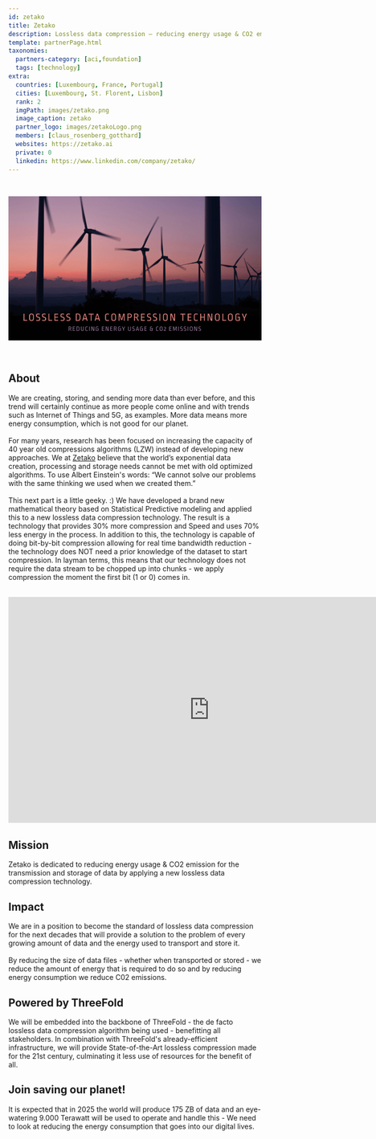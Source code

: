 ```yaml
---
id: zetako
title: Zetako
description: Lossless data compression – reducing energy usage & CO2 emission of the transmission and storage of data.
template: partnerPage.html
taxonomies:
  partners-category: [aci,foundation]
  tags: [technology]
extra:
  countries: [Luxembourg, France, Portugal]
  cities: [Luxembourg, St. Florent, Lisbon]
  rank: 2
  imgPath: images/zetako.png
  image_caption: zetako
  partner_logo: images/zetakoLogo.png
  members: [claus_rosenberg_gotthard]
  websites: https://zetako.ai
  private: 0
  linkedin: https://www.linkedin.com/company/zetako/
---
```


<br/>

![zetako](/images/zetako2.png)

<br/>

## About

We are creating, storing, and sending more data than ever before, and this trend will certainly continue as more people come online and with trends such as Internet of Things and 5G, as examples. More data means more energy consumption, which is not good for our planet.
<br/>
<br/>
For many years, research has been focused on increasing the capacity of 40 year old compressions algorithms (LZW) instead of developing new approaches. We at [Zetako](https://zetako.ai) believe that the world’s exponential data creation, processing and storage needs cannot be met with old optimized algorithms. To use Albert Einstein's words: “We cannot solve our problems with the same thinking we used when we created them.”
<br/>
<br/>
This next part is a little geeky. :) We have developed a brand new mathematical theory based on Statistical Predictive modeling and applied this to a new lossless data compression technology. The result is a technology that provides 30% more compression and Speed and uses 70% less energy in the process. In addition to this, the technology is capable of doing bit-by-bit compression allowing for real time bandwidth reduction - the technology does NOT need a prior knowledge of the dataset to start compression. In layman terms, this means that our technology does not require the data stream to be chopped up into chunks - we apply compression the moment the first bit (1 or 0) comes in.

<BR>

<iframe src="https://player.vimeo.com/video/427718385" width="800" height="450" frameborder="0" allow="autoplay; fullscreen" allowfullscreen></iframe>

<BR>

## Mission

Zetako is dedicated to reducing energy usage &  CO2 emission for the transmission and storage of data by applying a new lossless data compression technology.

## Impact

We are in a position to become the standard of lossless data compression for the next decades that will provide a solution to the problem of every growing amount of data and the energy used to transport and store it.
<br/>
<br/>
By reducing the size of data files - whether when transported or stored - we reduce the amount of energy that is required to do so and by reducing energy consumption we reduce C02 emissions.

## Powered by ThreeFold  

We will be embedded into the backbone of ThreeFold - the de facto lossless data compression algorithm being used - benefitting all stakeholders. In combination with ThreeFold's already-efficient infrastructure, we will provide State-of-the-Art lossless compression made for the 21st century, culminating it less use of resources for the benefit of all.

## Join saving our planet!

It is expected that in 2025 the world will produce 175 ZB of data and an eye-watering 9.000 Terawatt will be used to operate and handle this - We need to look at reducing the energy consumption that goes into our digital lives.

<!-- ## Support this project

Zetako is included in ThreeFold’s [Token Distribution Event (TDE)](https://library.threefold.me/info/tfgrid/#/tdeoverview)</a> for the impact it brings to our planet, humanity and the ThreeFold Grid.
The ThreeFold Token (TFT) represents a unit of capacity on the new Internet and is created only when new capacity is added to the ThreeFold Grid.
Each project on the TDE benefits from TFT fund allocations. You can buy TFT's and support Zetako, and the growth of a new Conscious Internet. -->

<!-- ### Roadmap

- Q1 2021
  - Integrate within ThreeFold Grid -->
